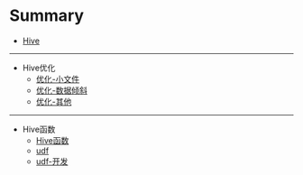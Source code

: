 # Summary

* [Hive](README.md)
------
* Hive优化
    * [优化-小文件](docs/opt-小文件.md)
    * [优化-数据倾斜](docs/opt-数据倾斜.md)
    * [优化-其他](docs/opt-其他.md)
------
* Hive函数
    * [Hive函数](docs/fun-1.md)
    * [udf](docs/fun-2.md)
    * [udf-开发](docs/fun-2.md)


